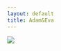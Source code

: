 ```yaml
---
layout: default
title: Adam&Eva
---
```

![](https://farm9.staticflickr.com/8295/8013187810_018df85fed_b.jpg)
